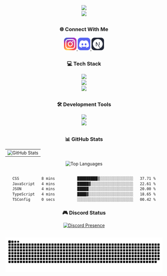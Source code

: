 <div align="center">
  
<img src="https://readme-typing-svg.herokuapp.com?font=Fira+Code&weight=500&size=40&pause=1000&color=3F00F7&center=true&vCenter=true&random=false&width=600&height=100&lines=Hi,+I'm+Erenay+%F0%9F%91%8B;Full-Stack+Developer" />

<div align="center">
    <img src="https://komarev.com/ghpvc/?username=ErenayFC&color=blue"/>
</div>

<h2></h2>

### 🌐 Connect With Me
<a href="https://www.instagram.com/_erenay_17/" target="_blank">
    <img src="https://raw.githubusercontent.com/tandpfun/skill-icons/main/icons/Instagram.svg" width="40px">
</a>
<a href="https://discord.com/users/1029431477219360869" target="_blank">
    <img src="https://raw.githubusercontent.com/tandpfun/skill-icons/main/icons/Discord.svg" width="40px">
</a>
<a href="https://erenaydev.com.tr" target="_blank">
    <img src="https://raw.githubusercontent.com/tandpfun/skill-icons/main/icons/NextJS-Dark.svg" width="40px">
</a>

<h2></h2>

### 💻 Tech Stack
<div>
    <img src="https://skillicons.dev/icons?i=js,ts,react,nextjs,nodejs" /><br/>
    <img src="https://skillicons.dev/icons?i=html,css,tailwind,bootstrap,vite" /><br/>
    <img src="https://skillicons.dev/icons?i=mongodb,supabase,express,electron,nginx" />
</div>

<h2></h2>

### 🛠️ Development Tools
<div>
    <img src="https://skillicons.dev/icons?i=vscode,git,postman,vim,babel" /><br/>
    <img src="https://skillicons.dev/icons?i=linux,windows,ubuntu,debian,cloudflare" />
</div>

<h2></h2>

### 📊 GitHub Stats

<table>
  <tr>
    <td>
      <img src="https://github-readme-stats.vercel.app/api?username=ErenayFC&show_icons=true&theme=tokyonight&hide_border=true" alt="GitHub Stats" />
    </td>
  </tr>
</table>

<img src="https://github-readme-stats.vercel.app/api/top-langs/?username=ErenayFC&theme=tokyonight&hide_border=true&layout=compact" alt="Top Languages" />

<h2></h2>

<!--START_SECTION:waka-->

```txt
CSS          8 mins          █████████▒░░░░░░░░░░░░░░░   37.71 %
JavaScript   4 mins          █████▓░░░░░░░░░░░░░░░░░░░   22.61 %
JSON         4 mins          █████░░░░░░░░░░░░░░░░░░░░   20.00 %
TypeScript   4 mins          ████▓░░░░░░░░░░░░░░░░░░░░   18.65 %
TSConfig     0 secs          ░░░░░░░░░░░░░░░░░░░░░░░░░   00.42 %
```

<!--END_SECTION:waka-->

### 🎮 Discord Status
[![Discord Presence](https://lanyard.cnrad.dev/api/1029431477219360869)](https://discord.com/users/1029431477219360869)

<h2></h2>

<img src="https://raw.githubusercontent.com/Platane/snk/output/github-contribution-grid-snake.svg" />

</div>
